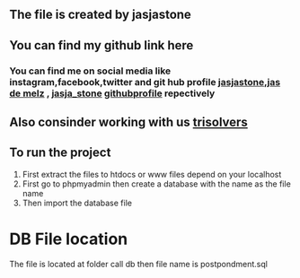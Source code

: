 [jas de melz]:https://www.facebook.com/jasja.stone.7
[jasjastone]:https://instagram.com/jasjastone/
[jasjastone]:https://instagram.com/trisolver/
[jasja_stone]:https://twitter.com/jasja_stone/
[repository]:https://github.com/jasjastone/crud_php_ajax_jquery
[githubprofile]:https://github.com/jasjastone
[trisolvers]:https://trisolvers.com
## The file is created by jasjastone
## You can find my github link here

### You can find me on social media like instagram,facebook,twitter and git hub profile [jasjastone][],[jas de melz][] , [jasja_stone][] [githubprofile][] repectively

## Also consinder working with us [trisolvers][]



## To run the project
1. First extract the files to htdocs or www files depend on your localhost
2. First go to phpmyadmin then create a database with the name as the file name
3. Then import the database file

# DB File location
The file is located at folder call db then file name is postpondment.sql